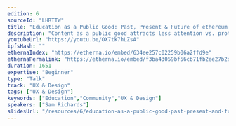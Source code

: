 ```yaml
---
edition: 6
sourceId: "LHRTTW"
title: "Education as a Public Good: Past, Present & Future of ethereum.org"
description: "Content as a public good attracts less attention vs. protocol infrastructure yet is a critical resource for our community. See an overview of the mission, progress & evolution of ethereum.org as an educational public good. As the \"front door\" to Ethereum for many web users across the globe, ethereum.org currently receives ~20 million visits per year across ~50 languages. It continues to expand & grow thanks to thousands of open source contributors. Let's dive into what's next for ethereum.org!"
youtubeUrl: "https://youtu.be/OX7tk7hLZsA"
ipfsHash: ""
ethernaIndex: "https://etherna.io/embed/634ee257c02259b06a2ffd9e"
ethernaPermalink: "https://etherna.io/embed/f3ba43059bf56cb71fb2ee27b2d7ffef49a8acda4c8221d98e4a57c75691ebc2"
duration: 1651
expertise: "Beginner"
type: "Talk"
track: "UX & Design"
tags: ["UX & Design"]
keywords: ["Education","Community","UX & Design"]
speakers: ["Sam Richards"]
slidesUrl: "/resources/6/education-as-a-public-good-past-present-and-future-of-ethereumorg.pdf"
---
```

